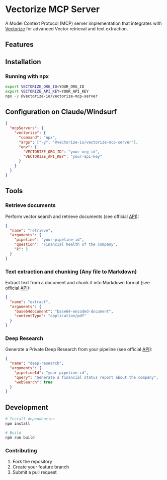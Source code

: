 # Vectorize MCP Server

A Model Context Protocol (MCP) server implementation that integrates with [Vectorize](https://vectorize.io/) for advanced Vector retrieval and text extraction.

## Features

## Installation

### Running with npx

```bash
export VECTORIZE_ORG_ID=YOUR_ORG_ID
export VECTORIZE_API_KEY=YOUR_API_KEY
npx -y @vectorize-io/vectorize-mcp-server
```

## Configuration on Claude/Windsurf

```json
{
  "mcpServers": {
    "vectorize": {
      "command": "npx",
      "args": ["-y", "@vectorize-io/vectorize-mcp-server"],
      "env": {
        "VECTORIZE_ORG_ID": "your-org-id",
        "VECTORIZE_API_KEY": "your-api-key"
      }
    }
  }
}
```
## Tools

### Retrieve documents

Perform vector search and retrieve documents (see official [API](https://docs.vectorize.io/api/api-pipelines/api-retrieval)):

```json
{
  "name": "retrieve",
  "arguments": {
    "pipeline": "your-pipeline-id",
    "question": "Financial health of the company",
    "k": 5
  }
}
```

### Text extraction and chunking (Any file to Markdown)

Extract text from a document and chunk it into Markdown format (see official [API](https://docs.vectorize.io/api/api-extraction)):

```json
{
  "name": "extract",
  "arguments": {
    "base64document": "base64-encoded-document",
    "contentType": "application/pdf"
  }
}
```

### Deep Research

Generate a Private Deep Research from your pipeline (see official [API](https://docs.vectorize.io/api/api-pipelines/api-deep-research)):

```json
{
  "name": "deep-research",
  "arguments": {
    "pipelineId": "your-pipeline-id",
    "query": "Generate a financial status report about the company",
    "webSearch": true
  }
} 
```
## Development

```bash
# Install dependencies
npm install

# Build
npm run build

```

### Contributing

1. Fork the repository
2. Create your feature branch
3. Submit a pull request
